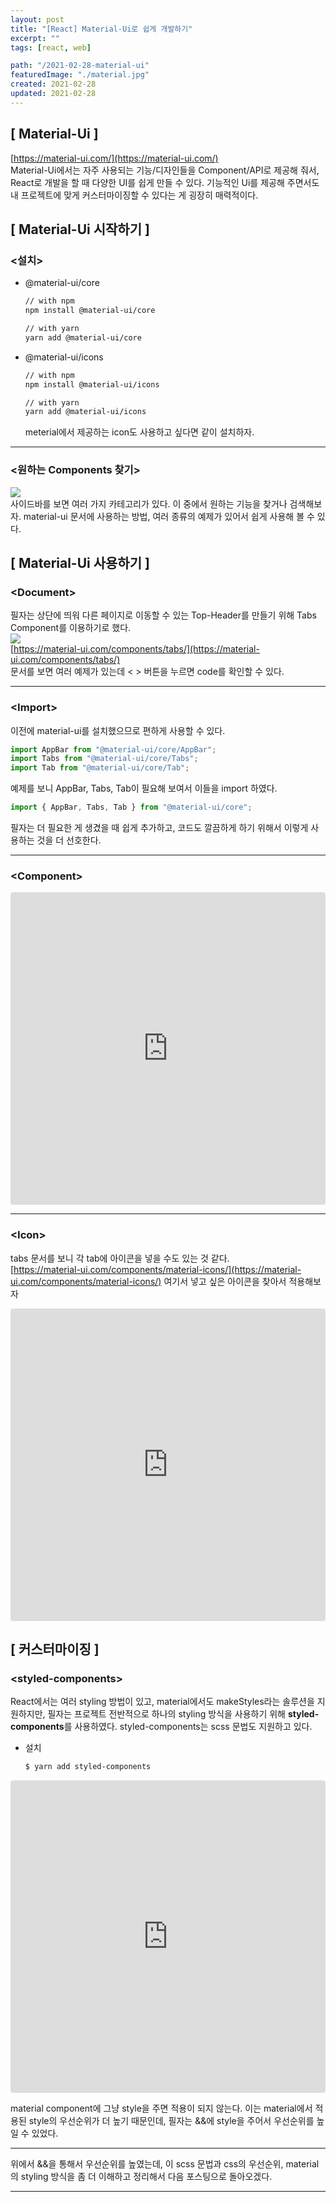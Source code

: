 ```yaml
---
layout: post
title: "[React] Material-Ui로 쉽게 개발하기"
excerpt: ""
tags: [react, web]

path: "/2021-02-28-material-ui"
featuredImage: "./material.jpg"
created: 2021-02-28
updated: 2021-02-28
---
```


## [ Material-Ui ]  
[https://material-ui.com/](https://material-ui.com/)  
Material-Ui에서는 자주 사용되는 기능/디자인들을 Component/API로 제공해 줘서, React로 개발을 할 때 다양한 UI를 쉽게 만들 수 있다. 기능적인 Ui를 제공해 주면서도 내 프로젝트에 맞게 커스터마이징할 수 있다는 게 굉장히 매력적이다.

## [ Material-Ui 시작하기 ]  
### \<설치\>  
- @material-ui/core
    ```bash
    // with npm
    npm install @material-ui/core

    // with yarn
    yarn add @material-ui/core
    ```

- @material-ui/icons
    ```bash
    // with npm
    npm install @material-ui/icons

    // with yarn
    yarn add @material-ui/icons
    ```
    meterial에서 제공하는 icon도 사용하고 싶다면 같이 설치하자.  
    
---  

### \<원하는 Components 찾기\>  
![](material_sidebar.JPG)  
사이드바를 보면 여러 가지 카테고리가 있다. 이 중에서 원하는 기능을 찾거나 검색해보자. material-ui 문서에 사용하는 방법, 여러 종류의 예제가 있어서 쉽게 사용해 볼 수 있다.  

## [ Material-Ui 사용하기 ]  
### \<Document\>  
필자는 상단에 띄워 다른 페이지로 이동할 수 있는 Top-Header를 만들기 위해 Tabs Component를 이용하기로 했다.  
![](material_tabs.JPG)  
[https://material-ui.com/components/tabs/](https://material-ui.com/components/tabs/)  
문서를 보면 여러 예제가 있는데 \< \> 버튼을 누르면 code를 확인할 수 있다.  

---  

### \<Import\>  
이전에 material-ui를 설치했으므로 편하게 사용할 수 있다.
```jsx
import AppBar from "@material-ui/core/AppBar";
import Tabs from "@material-ui/core/Tabs";
import Tab from "@material-ui/core/Tab";
```  

예제를 보니 AppBar, Tabs, Tab이 필요해 보여서 이들을 import 하였다.  
```jsx
import { AppBar, Tabs, Tab } from "@material-ui/core";
```  

필자는 더 필요한 게 생겼을 때 쉽게 추가하고, 코드도 깔끔하게 하기 위해서 이렇게 사용하는 것을 더 선호한다.  

---  

### \<Component\>  
<iframe src="https://codesandbox.io/embed/boring-cookies-ug881?fontsize=14&hidenavigation=1&theme=dark"
    style="width:100%; height:500px; border:0; border-radius: 4px; overflow:hidden;"
    title="boring-cookies-ug881"
    allow="accelerometer; ambient-light-sensor; camera; encrypted-media; geolocation; gyroscope; hid; microphone; midi; payment; usb; vr; xr-spatial-tracking"
    sandbox="allow-forms allow-modals allow-popups allow-presentation allow-same-origin allow-scripts"
></iframe>  

---  

### \<Icon\>  
tabs 문서를 보니 각 tab에 아이콘을 넣을 수도 있는 것 같다.  
[https://material-ui.com/components/material-icons/](https://material-ui.com/components/material-icons/) 여기서 넣고 싶은 아이콘을 찾아서 적용해보자  

<iframe src="https://codesandbox.io/embed/material-tabs-icon-tuvlv?fontsize=14&hidenavigation=1&theme=dark"
    style="width:100%; height:500px; border:0; border-radius: 4px; overflow:hidden;"
    title="material-tabs-icon"
    allow="accelerometer; ambient-light-sensor; camera; encrypted-media; geolocation; gyroscope; hid; microphone; midi; payment; usb; vr; xr-spatial-tracking"
    sandbox="allow-forms allow-modals allow-popups allow-presentation allow-same-origin allow-scripts"
></iframe>  

## [ 커스터마이징 ]  
### \<styled-components\>  
React에서는 여러 styling 방법이 있고, material에서도 makeStyles라는 솔루션을 지원하지만, 필자는 프로젝트 전반적으로 하나의 styling 방식을 사용하기 위해 **styled-components**를 사용하였다. styled-components는 scss 문법도 지원하고 있다.  

- 설치  
  ``` bash
  $ yarn add styled-components
  ```

<iframe src="https://codesandbox.io/embed/vigorous-architecture-4479r?fontsize=14&hidenavigation=1&theme=dark"
    style="width:100%; height:500px; border:0; border-radius: 4px; overflow:hidden;"
    title="vigorous-architecture-4479r"
    allow="accelerometer; ambient-light-sensor; camera; encrypted-media; geolocation; gyroscope; hid; microphone; midi; payment; usb; vr; xr-spatial-tracking"
    sandbox="allow-forms allow-modals allow-popups allow-presentation allow-same-origin allow-scripts"
></iframe>

material component에 그냥 style을 주면 적용이 되지 않는다. 이는 material에서 적용된 style의 우선순위가 더 높기 때문인데, 필자는 &&에 style을 주어서 우선순위를 높일 수 있었다.  

---  

위에서 &&을 통해서 우선순위를 높였는데, 이 scss 문법과 css의 우선순위, material의 styling 방식을 좀 더 이해하고 정리해서 다음 포스팅으로 돌아오겠다.  

---  
